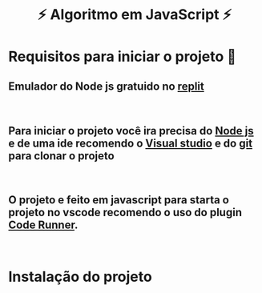 
<h1 align="center"> ⚡ Algoritmo em JavaScript ⚡ </h1>

# Requisitos para iniciar o projeto 🎲

## Emulador do Node js gratuido no <a href="https://replit.com/languages/javascript">replit</a>
<br>

## Para iniciar o projeto você ira precisa do <a href="https://nodejs.org/en/">Node js</a> e de uma ide recomendo o <a href="https://visualstudio.microsoft.com/pt-br/downloads/">Visual studio</a> e do <a href="https://git-scm.com/downloads">git</a> para clonar o projeto
<br>

## O projeto e feito em javascript para starta o projeto no vscode recomendo o uso do plugin <a href="https://marketplace.visualstudio.com/items?itemName=formulahendry.code-runner">Code Runner</a>.
<br>


# Instalação do projeto 
```

```
